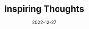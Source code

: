 ---
slug: thought-for-the-day
title: "Inspiring Thoughts"
date: 2022-12-27
excerpt: 'Music is a great communication and language can never be a barrier.'
tags: [Inspiration, Motivation, Quotes, Thoughts]
---